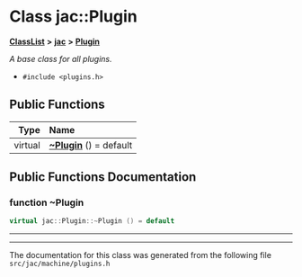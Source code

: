

# Class jac::Plugin



[**ClassList**](annotated.md) **>** [**jac**](namespacejac.md) **>** [**Plugin**](classjac_1_1Plugin.md)



_A base class for all plugins._ 

* `#include <plugins.h>`





































## Public Functions

| Type | Name |
| ---: | :--- |
| virtual  | [**~Plugin**](#function-plugin) () = default<br> |




























## Public Functions Documentation




### function ~Plugin 

```C++
virtual jac::Plugin::~Plugin () = default
```




<hr>

------------------------------
The documentation for this class was generated from the following file `src/jac/machine/plugins.h`

